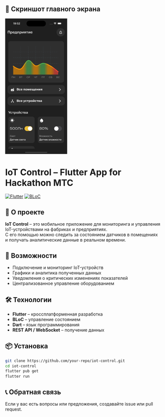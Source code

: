 ## 📸 Скриншот главного экрана

<img src="images/simulator_screenshot_34F16876-A554-4BDB-BD0F-BCF55661B65D.png" alt="Главный экран" width="200">

# IoT Control – Flutter App for Hackathon MTC

[![Flutter](https://img.shields.io/badge/Flutter-3.10-blue)](https://flutter.dev/)
[![BLoC](https://img.shields.io/badge/StateManagement-BLoC-blue)](https://bloclibrary.dev/)

## 📌 О проекте

**IoT Control** – это мобильное приложение для мониторинга и управления IoT-устройствами на фабриках и предприятиях.  
С его помощью можно следить за состоянием датчиков в помещениях и получать аналитические данные в реальном времени.

## 🚀 Возможности

- Подключение и мониторинг IoT-устройств
- Графики и аналитика полученных данных
- Уведомления о критических изменениях показателей
- Централизованное управление оборудованием  

## 🛠️ Технологии

- **Flutter** – кроссплатформенная разработка
- **BLoC** – управление состоянием
- **Dart** – язык программирования
- **REST API / WebSocket** – получение данных  

## 📦 Установка

```sh
git clone https://github.com/your-repo/iot-control.git
cd iot-control
flutter pub get
flutter run
```

## 📞 Обратная связь

Если у вас есть вопросы или предложения, создавайте issue или pull request.  
